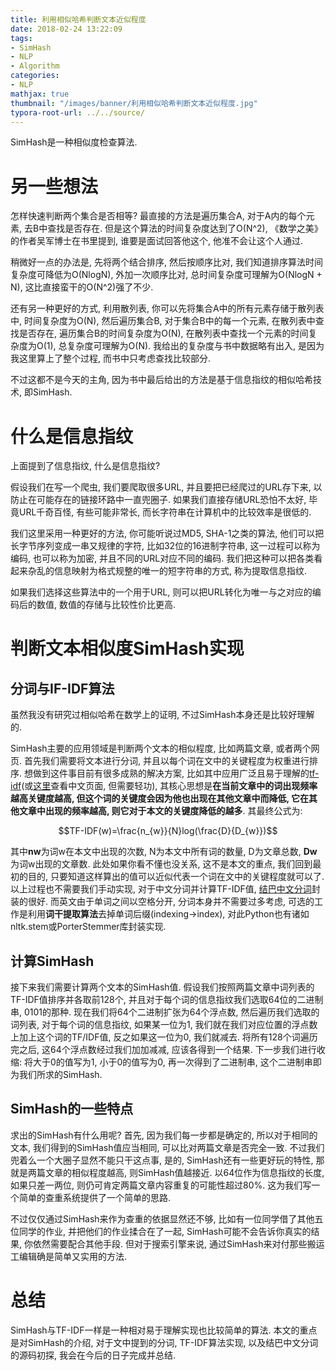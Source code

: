 ```yaml
---
title: 利用相似哈希判断文本近似程度
date: 2018-02-24 13:22:09
tags:
- SimHash
- NLP
- Algorithm
categories:
- NLP
mathjax: true
thumbnail: "/images/banner/利用相似哈希判断文本近似程度.jpg"
typora-root-url: ../../source/
---
```

SimHash是一种相似度检查算法.

# 另一些想法
怎样快速判断两个集合是否相等? 最直接的方法是遍历集合A, 对于A内的每个元素, 去B中查找是否存在. 但是这个算法的时间复杂度达到了O(N^2), 《数学之美》的作者吴军博士在书里提到, 谁要是面试回答他这个, 他准不会让这个人通过.

稍微好一点的办法是, 先将两个结合排序, 然后按顺序比对, 我们知道排序算法时间复杂度可降低为O(NlogN), 外加一次顺序比对, 总时间复杂度可理解为O(NlogN + N), 这比直接蛮干的O(N^2)强了不少.

还有另一种更好的方式, 利用散列表, 你可以先将集合A中的所有元素存储于散列表中, 时间复杂度为O(N), 然后遍历集合B, 对于集合B中的每一个元素, 在散列表中查找是否存在, 遍历集合B的时间复杂度为O(N), 在散列表中查找一个元素的时间复杂度为O(1), 总复杂度可理解为O(N). 我给出的复杂度与书中数据略有出入, 是因为我这里算上了整个过程, 而书中只考虑查找比较部分.

不过这都不是今天的主角, 因为书中最后给出的方法是基于信息指纹的相似哈希技术, 即SimHash.

# 什么是信息指纹
上面提到了信息指纹, 什么是信息指纹?

假设我们在写一个爬虫, 我们要爬取很多URL, 并且要把已经爬过的URL存下来, 以防止在可能存在的链接环路中一直兜圈子. 如果我们直接存储URL恐怕不太好, 毕竟URL千奇百怪, 有些可能非常长, 而长字符串在计算机中的比较效率是很低的.

我们这里采用一种更好的方法, 你可能听说过MD5, SHA-1之类的算法, 他们可以把长字节序列变成一串又规律的字符, 比如32位的16进制字符串, 这一过程可以称为编码, 也可以称为加密, 并且不同的URL对应不同的编码. 我们把这种可以把各类看起来杂乱的信息映射为格式规整的唯一的短字符串的方式, 称为提取信息指纹.

如果我们选择这些算法中的一个用于URL, 则可以把URL转化为唯一与之对应的编码后的数值, 数值的存储与比较性价比更高.

# 判断文本相似度SimHash实现

## 分词与IF-IDF算法
虽然我没有研究过相似哈希在数学上的证明, 不过SimHash本身还是比较好理解的.

SimHash主要的应用领域是判断两个文本的相似程度, 比如两篇文章, 或者两个网页. 首先我们需要将文本进行分词, 并且以每个词在文中的关键程度为权重进行排序. 想做到这件事目前有很多成熟的解决方案, 比如其中应用广泛且易于理解的[tf-idf](https://en.wikipedia.org/wiki/Tf%E2%80%93idf)(或[这里](https://zh.wikipedia.org/wiki/Tf-idf)查看中文页面, 但需要轻功), 其核心思想是**在当前文章中的词出现频率越高关键度越高, 但这个词的关键度会因为他也出现在其他文章中而降低, 它在其他文章中出现的频率越高, 则它对于本文的关键度降低的越多**. 其最终公式为: 

$$TF-IDF(w)=\frac{n_{w}}{N}log(\frac{D}{D_{w}})$$

其中**nw**为词w在本文中出现的次数, N为本文中所有词的数量, D为文章总数, **Dw**为词w出现的文章数. 此处如果你看不懂也没关系, 这不是本文的重点, 我们回到最初的目的, 只要知道这样算出的值可以近似代表一个词在文中的关键程度就可以了. 以上过程也不需要我们手动实现, 对于中文分词并计算TF-IDF值, [结巴中文分词](https://github.com/fxsjy/jieba)封装的很好. 而英文由于单词之间以空格分开, 分词本身并不需要过多考虑, 可选的工作是利用**词干提取算法**去掉单词后缀(indexing->index), 对此Python也有诸如nltk.stem或PorterStemmer库封装实现.

## 计算SimHash
接下来我们需要计算两个文本的SimHash值. 假设我们按照两篇文章中词列表的TF-IDF值排序并各取前128个, 并且对于每个词的信息指纹我们选取64位的二进制串, 0101的那种. 现在我们将64个二进制扩张为64个浮点数, 然后遍历我们选取的词列表, 对于每个词的信息指纹, 如果某一位为1, 我们就在我们对应位置的浮点数上加上这个词的TF/IDF值, 反之如果这一位为0, 我们就减去. 将所有128个词遍历完之后, 这64个浮点数经过我们加加减减, 应该各得到一个结果. 下一步我们进行收缩: 将大于0的值写为1, 小于0的值写为0, 再一次得到了二进制串, 这个二进制串即为我们所求的SimHash.

## SimHash的一些特点
求出的SimHash有什么用呢? 首先, 因为我们每一步都是确定的, 所以对于相同的文本, 我们得到的SimHash值应当相同, 可以比对两篇文章是否完全一致. 不过我们兜着么一个大圈子显然不能只干这点事, 是的, SimHash还有一些更好玩的特性, 那就是两篇文章的相似程度越高, 则SimHash值越接近. 以64位作为信息指纹的长度, 如果只差一两位, 则仍可肯定两篇文章内容重复的可能性超过80%. 这为我们写一个简单的查重系统提供了一个简单的思路.

不过仅仅通过SimHash来作为查重的依据显然还不够, 比如有一位同学借了其他五位同学的作业, 并把他们的作业揉合在了一起, SimHash可能不会告诉你真实的结果, 你依然需要配合其他手段. 但对于搜索引擎来说, 通过SimHash来对付那些搬运工编辑确是简单又实用的方法.

# 总结
SimHash与TF-IDF一样是一种相对易于理解实现也比较简单的算法. 本文的重点是对SimHash的介绍, 对于文中提到的分词, TF-IDF算法实现, 以及结巴中文分词的源码初探, 我会在今后的日子完成并总结.
